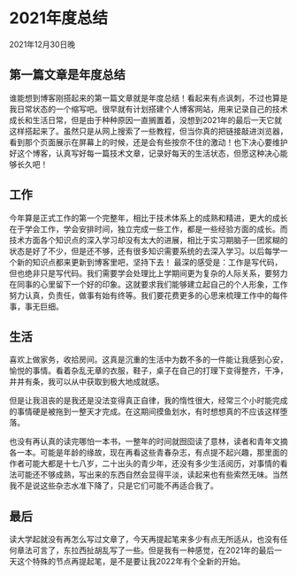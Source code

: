 # 2021年度总结 
2021年12月30日晚
## 第一篇文章是年度总结
谁能想到博客刚搭起来的第一篇文章就是年度总结！看起来有点讽刺，不过也算是我日常状态的一个缩写吧。很早就有计划搭建个人博客网站，用来记录自己的技术成长和生活日常，但是由于种种原因一直搁置着，没想到2021年的最后一天它就这样搭起来了。虽然只是从网上搜索了一些教程，但当你真的把链接敲进浏览器，看到那个页面展示在屏幕上的时候，还是会有些按奈不住的激动！也下决心要维护好这个博客，认真写好每一篇技术文章，记录好每天的生活状态，但愿这种决心能够长久吧！
## 工作
今年算是正式工作的第一个完整年，相比于技术体系上的成熟和精进，更大的成长在于学会工作，学会安排时间，独立完成一些工作，都是一些经验方面的成长。而技术方面各个知识点的深入学习却没有太大的进展，相比于实习期脑子一团浆糊的状态是好了不少，但是还不够，还有很多知识需要系统的去深入学习。以后每学一个新的知识点都来更新到博客里吧，坚持下去！
最深的感受是：工作是写代码，但也绝非只是写代码。我们需要学会处理比上学期间更为复杂的人际关系，要努力在同事的心里留下一个好的印象。这就要求我们能够建立起自己的个人形象，工作努力认真，负责任，做事有始有终等。我们要花费更多的心思来梳理工作中的每件事，事无巨细。
## 生活
喜欢上做家务，收拾房间。这真是沉重的生活中为数不多的一件能让我感到心安，愉悦的事情。看着杂乱无章的衣服，鞋子，桌子在自己的打理下变得整齐，干净，井井有条，我可以从中获取到极大地成就感。  

但是让我沮丧的是我还是没法变得真正自律，我的惰性很大，经常三个小时能完成的事情硬是被拖到一整天才完成。在这期间摸鱼划水，有时想想真的不应该这样堕落。  

也没有再认真的读完哪怕一本书，一整年的时间就囫囵读了意林，读者和青年文摘各一本。可能是年龄的缘故，现在再看这些青春杂志，有点提不起兴趣，那里面的作者可能大都是十七八岁，二十出头的青少年，还没有多少生活阅历，对事情的看法可能还不够成熟，写出来的东西自然会显得平淡，读起来也有些索然无味。当然我不是说这些杂志水准下降了，只是它们可能不再适合我了。
## 最后
读大学起就没有再怎么写过文章了，今天再提起笔来多少有点无所适从，也没有任何章法可言了，东拉西扯胡乱写了一些。但是我有一种感觉，在2021年的最后一天这个特殊的节点再提起笔，是不是要让我2022年有个全新的开始。